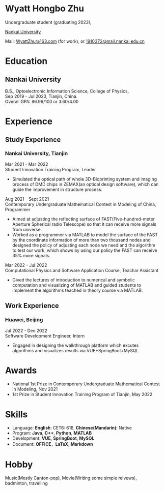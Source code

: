 # Wyatt Hongbo Zhu

Undergraduate student (graduating 2023),

[Nankai University](https://en.nankai.edu.cn/)  

Mail: WyattZhu@163.com (for work), or 1910372@mail.nankai.edu.cn

# Education
## Nankai University
B.S., Optoelectronic Information Science, College of Physics,  
Sep 2019 - Jul 2023, Tianjin, China.  
Overall GPA: 86.99/100 or 3.60/4.00

# Experience
## Study Experience
### Nankai University, Tianjin
Mar 2021 - Mar 2022 \
Student Innovation Training Program, Leader
- Simulated the optical path of whole 3D-Bioprinting system and imaging process of DMD chips in ZEMAX(an optical design software), which can guide the improvement in 
structure process.

Aug 2021 - Sept 2021 \
Contemporary Undergraduate Mathematical Contest in Modeling of China, Programmer
- Aimed at adjusting the reflecting surface of FAST(Five-hundred-meter Aperture Spherical radio Telescope) so that it can receive more signals from universe.
- Worked as a programmer via MATLAB to model the surface of the FAST by the coordinate information of more than two thousand nodes and designed the policy of adjusting each node we need and the algorithm to test our work, which shows by using our policy the FAST can receive 35% more signals.

Mar 2022 - Jul 2022 \
Computational Physics and Software Application Course, Teachar Assistant
- Gived the lectures of introduction to numerical and symbolic computation and visualizing of MATLAB and guided students to implement the algorithms teached in theory course via MATLAB.

## Work Experience
### Huawei, Beijing
Jul 2022 - Dec 2022 \
Software Development Engineer, Intern
- Engaged in designing the walkthrough platform which excutes algorithms and visualizes results via VUE+SpringBoot+MySQL

# Awards
- National 1st Prize in Contemporary Undergraduate Mathematical Contest in Modeling, Nov 2021
- 1st Prize in Student Innovation Training Program of Tianjin, May 2022

# Skills
- Language: **English**: CET6: 618, **Chinese(Mandarin)**: Native
- Program: **Java**, **C++**, **Python**, **MATLAB**
- Development: **VUE**, **SpringBoot**, **MySQL**
- Document: **OFFICE**，**LaTeX**, **Markdown**

# Hobby
Music(Mostly Canton-pop), Movie(Writing some simple reivews), badminton, travelling
